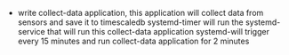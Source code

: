 - write collect-data application, this application will collect data from sensors and save it to timescaledb
  systemd-timer will run the systemd-service that will run this collect-data application
  systemd-will trigger every 15 minutes and run collect-data application for 2 minutes
